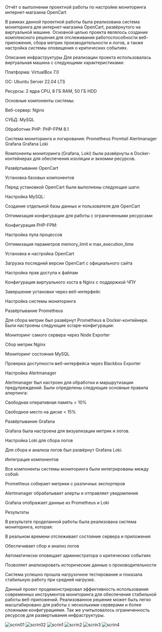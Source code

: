Отчёт о выполнении проектной работы по настройке мониторинга интернет-магазина OpenCart

В рамках данной проектной работы была реализована система мониторинга для интернет-магазина OpenCart, развёрнутого на виртуальной машине. Основной целью проекта являлось создание комплексного решения для отслеживания работоспособности веб-приложения, сбора метрик производительности и логов, а также настройка системы оповещения о критических событиях.

Описание инфраструктуры
Для реализации проекта использовалась виртуальная машина с следующими характеристиками:

Платформа: VirtualBox 7.0

ОС: Ubuntu Server 22.04 LTS

Ресурсы: 2 ядра CPU, 8 ГБ RAM, 50 ГБ HDD


Основные компоненты системы:

Веб-сервер: Nginx 

СУБД: MySQL 

Обработчик PHP: PHP-FPM 8.1


Система мониторинга и логирования:
Prometheus 
Promtail
Alertmanager 
Grafana
Grafana Loki

Rомпоненты мониторинга (Grafana, Loki) были развёрнуты в Docker-контейнерах для обеспечения изоляции и экномии ресурсов.


Развёртывание OpenCart
  
Установка базовых компонентов
  
Перед установкой OpenCart были выполнены следующие шаги:
  
Настройка MySQL:
  
Создание отдельной базы данных и пользователя для OpenCart
  
Оптимизация конфигурации для работы с ограниченными ресурсами
    
Конфигурация PHP-FPM:
  
Настройка пула процессов
  
Оптимизация параметров memory_limit и max_execution_time
  
Установка и настройка OpenCart
  
Загрузка последней версии OpenCart с официального сайта
  
Настройка прав доступа к файлам
  
Конфигурация виртуального хоста в Nginx с поддержкой ЧПУ
  
Завершение установки через веб-интерфейс


Настройка системы мониторинга

Развёртывание Prometheus

Для сбора метрик был развёрнут Prometheus в Docker-контейнере. Были настроены следующие scrape-конфигурации:

Мониторинг самого сервера через Node Exporter

Сбор метрик Nginx

Мониторинг состояния MySQL

Проверка доступности веб-интерфейса через Blackbox Exporter



Настройка Alertmanager

Alertmanager был настроен для обработки и маршрутизации предупреждений. Были определены следующие основные правила алертинга:

Свободная оперативная память < 10%

Свободное место на диске < 15%



Развёртывание Grafana

Grafana была настроена для визуализации метрик и логов. 



Настройка Loki для сбора логов

Для сбора и анализа логов был развёрнут Grafana Loki. 


Интеграция компонентов


Все компоненты системы мониторинга были интегрированы между собой:

Prometheus собирает метрики с различных экспортеров

Alertmanager обрабатывает алерты и отправляет уведомления

Grafana отображает данные из Prometheus и Loki



Результаты


В результате проделанной работы была реализована система мониторинга, которая:

В реальном времени отслеживает состояние сервера и приложения

Обеспечивает сбор и анализ логов

Автоматически оповещает администратора о критических событиях

Позволяет анализировать исторические данные о производительности

Система успешно прошла нагрузочное тестирование и показала стабильную работу при средней нагрузке.


Данный проект продемонстрировал эффективность использования современных инструментов мониторинга для обеспечения стабильной работы веб-приложений. Реализованное решение может быть легко масштабировано для 
работы с несколькими серверами и более сложными конфигурациями. Так же учитыловалось ограниченность ресурсов для развертывания инфраструктуры.



![scrin01](https://github.com/user-attachments/assets/c242b703-8b8d-451e-8ee1-b5a1b9e2c514)
![scrin02](https://github.com/user-attachments/assets/24652ed0-68bb-43a0-aba8-572330ef716c)
![scrin1](https://github.com/user-attachments/assets/525033c8-e342-4421-b234-2d9c2db8e66a)
![scrin2](https://github.com/user-attachments/assets/05521538-ebf8-45c6-bba1-1e5e3f8ce05d)
![scrin3](https://github.com/user-attachments/assets/171016de-1bb8-4f56-a513-adf121458cd8)
![scrin4](https://github.com/user-attachments/assets/63414df8-a30e-4b9a-88c4-fbcb60694679)



